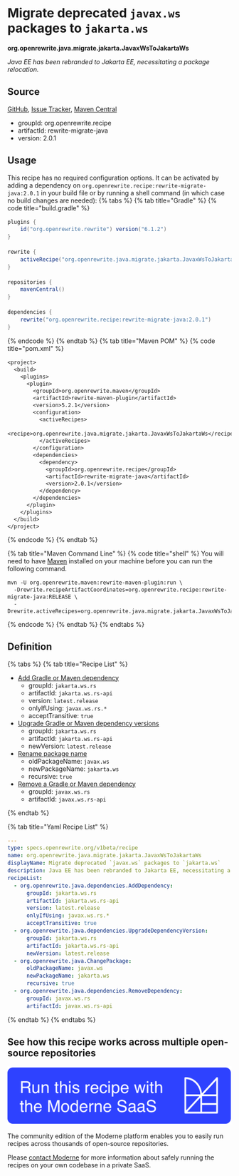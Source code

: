 # Migrate deprecated `javax.ws` packages to `jakarta.ws`

**org.openrewrite.java.migrate.jakarta.JavaxWsToJakartaWs**

_Java EE has been rebranded to Jakarta EE, necessitating a package relocation._

## Source

[GitHub](https://github.com/openrewrite/rewrite-migrate-java/blob/main/src/main/resources/META-INF/rewrite/jakarta-ee-9.yml), [Issue Tracker](https://github.com/openrewrite/rewrite-migrate-java/issues), [Maven Central](https://central.sonatype.com/artifact/org.openrewrite.recipe/rewrite-migrate-java/2.0.1/jar)

* groupId: org.openrewrite.recipe
* artifactId: rewrite-migrate-java
* version: 2.0.1


## Usage

This recipe has no required configuration options. It can be activated by adding a dependency on `org.openrewrite.recipe:rewrite-migrate-java:2.0.1` in your build file or by running a shell command (in which case no build changes are needed): 
{% tabs %}
{% tab title="Gradle" %}
{% code title="build.gradle" %}
```groovy
plugins {
    id("org.openrewrite.rewrite") version("6.1.2")
}

rewrite {
    activeRecipe("org.openrewrite.java.migrate.jakarta.JavaxWsToJakartaWs")
}

repositories {
    mavenCentral()
}

dependencies {
    rewrite("org.openrewrite.recipe:rewrite-migrate-java:2.0.1")
}
```
{% endcode %}
{% endtab %}
{% tab title="Maven POM" %}
{% code title="pom.xml" %}
```markup
<project>
  <build>
    <plugins>
      <plugin>
        <groupId>org.openrewrite.maven</groupId>
        <artifactId>rewrite-maven-plugin</artifactId>
        <version>5.2.1</version>
        <configuration>
          <activeRecipes>
            <recipe>org.openrewrite.java.migrate.jakarta.JavaxWsToJakartaWs</recipe>
          </activeRecipes>
        </configuration>
        <dependencies>
          <dependency>
            <groupId>org.openrewrite.recipe</groupId>
            <artifactId>rewrite-migrate-java</artifactId>
            <version>2.0.1</version>
          </dependency>
        </dependencies>
      </plugin>
    </plugins>
  </build>
</project>
```
{% endcode %}
{% endtab %}

{% tab title="Maven Command Line" %}
{% code title="shell" %}
You will need to have [Maven](https://maven.apache.org/download.cgi) installed on your machine before you can run the following command.

```shell
mvn -U org.openrewrite.maven:rewrite-maven-plugin:run \
  -Drewrite.recipeArtifactCoordinates=org.openrewrite.recipe:rewrite-migrate-java:RELEASE \
  -Drewrite.activeRecipes=org.openrewrite.java.migrate.jakarta.JavaxWsToJakartaWs
```
{% endcode %}
{% endtab %}
{% endtabs %}

## Definition

{% tabs %}
{% tab title="Recipe List" %}
* [Add Gradle or Maven dependency](../../../java/dependencies/adddependency.md)
  * groupId: `jakarta.ws.rs`
  * artifactId: `jakarta.ws.rs-api`
  * version: `latest.release`
  * onlyIfUsing: `javax.ws.rs.*`
  * acceptTransitive: `true`
* [Upgrade Gradle or Maven dependency versions](../../../java/dependencies/upgradedependencyversion.md)
  * groupId: `jakarta.ws.rs`
  * artifactId: `jakarta.ws.rs-api`
  * newVersion: `latest.release`
* [Rename package name](../../../java/changepackage.md)
  * oldPackageName: `javax.ws`
  * newPackageName: `jakarta.ws`
  * recursive: `true`
* [Remove a Gradle or Maven dependency](../../../java/dependencies/removedependency.md)
  * groupId: `javax.ws.rs`
  * artifactId: `javax.ws.rs-api`

{% endtab %}

{% tab title="Yaml Recipe List" %}
```yaml
---
type: specs.openrewrite.org/v1beta/recipe
name: org.openrewrite.java.migrate.jakarta.JavaxWsToJakartaWs
displayName: Migrate deprecated `javax.ws` packages to `jakarta.ws`
description: Java EE has been rebranded to Jakarta EE, necessitating a package relocation.
recipeList:
  - org.openrewrite.java.dependencies.AddDependency:
      groupId: jakarta.ws.rs
      artifactId: jakarta.ws.rs-api
      version: latest.release
      onlyIfUsing: javax.ws.rs.*
      acceptTransitive: true
  - org.openrewrite.java.dependencies.UpgradeDependencyVersion:
      groupId: jakarta.ws.rs
      artifactId: jakarta.ws.rs-api
      newVersion: latest.release
  - org.openrewrite.java.ChangePackage:
      oldPackageName: javax.ws
      newPackageName: jakarta.ws
      recursive: true
  - org.openrewrite.java.dependencies.RemoveDependency:
      groupId: javax.ws.rs
      artifactId: javax.ws.rs-api

```
{% endtab %}
{% endtabs %}

## See how this recipe works across multiple open-source repositories

[![Moderne Link Image](/.gitbook/assets/ModerneRecipeButton.png)](https://public.moderne.io/recipes/org.openrewrite.java.migrate.jakarta.JavaxWsToJakartaWs)

The community edition of the Moderne platform enables you to easily run recipes across thousands of open-source repositories.

Please [contact Moderne](https://moderne.io/product) for more information about safely running the recipes on your own codebase in a private SaaS.
